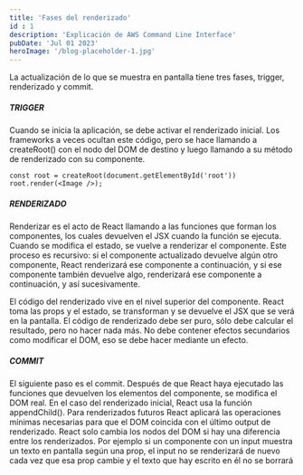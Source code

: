 ```yaml
---
title: 'Fases del renderizado'
id : 1
description: 'Explicación de AWS Command Line Interface'
pubDate: 'Jul 01 2023'
heroImage: '/blog-placeholder-1.jpg'
---
```




La actualización de lo que se muestra en pantalla tiene tres fases, trigger, renderizado y commit.

##### TRIGGER
Cuando se inicia la aplicación, se debe activar el renderizado inicial. Los frameworks a veces ocultan este código, pero se hace llamando a createRoot() con el nodo del DOM de destino y luego llamando a su método de renderizado con su componente.

```
const root = createRoot(document.getElementById('root'))
root.render(<Image />);
```

##### RENDERIZADO
Renderizar es el acto de React llamando a las funciones que forman los componentes, los cuales devuelven el JSX cuando la función se ejecuta. Cuando se modifica el estado, se vuelve a renderizar el componente. Este proceso es recursivo: si el componente actualizado devuelve algún otro componente, React renderizará ese componente a continuación, y si ese componente también devuelve algo, renderizará ese componente a continuación, y así sucesivamente.

El código del renderizado vive en el nivel superior del componente. React toma las props y el estado, se transforman y se devuelve el JSX que se verá en la pantalla. El código de renderizado debe ser puro, sólo debe calcular el resultado, pero no hacer nada más. No debe contener efectos secundarios como modificar el DOM, eso se debe hacer mediante un efecto.

##### COMMIT
El siguiente paso es el commit. Después de que React haya ejecutado las funciones que devuelven los elementos del componente, se modifica el DOM real. En el caso del renderizado inicial, React usa la función appendChild(). Para renderizados futuros React aplicará las operaciones mínimas necesarias para que el DOM coincida con el último output de renderizado. React solo cambia los nodos del DOM si hay una diferencia entre los renderizados. Por ejemplo si un componente con un input muestra un texto en pantalla según una prop, el input no se renderizará de nuevo cada vez que esa prop cambie y el texto que hay escrito en él no se borrará

